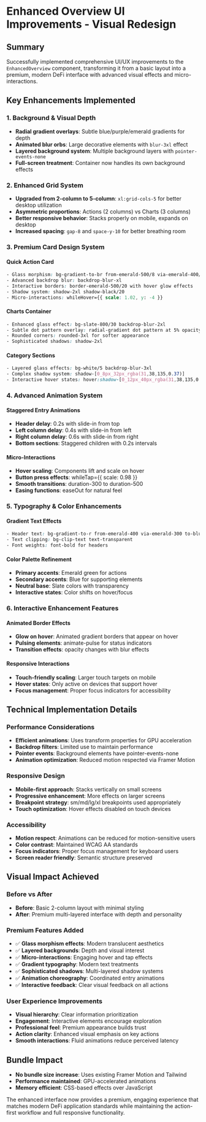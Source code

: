 # Enhanced Overview UI Improvements - Visual Redesign

## Summary

Successfully implemented comprehensive UI/UX improvements to the `EnhancedOverview` component,
transforming it from a basic layout into a premium, modern DeFi interface with advanced visual
effects and micro-interactions.

## Key Enhancements Implemented

### 1. Background & Visual Depth

- **Radial gradient overlays**: Subtle blue/purple/emerald gradients for depth
- **Animated blur orbs**: Large decorative elements with `blur-3xl` effect
- **Layered background system**: Multiple background layers with `pointer-events-none`
- **Full-screen treatment**: Container now handles its own background effects

### 2. Enhanced Grid System

- **Upgraded from 2-column to 5-column**: `xl:grid-cols-5` for better desktop utilization
- **Asymmetric proportions**: Actions (2 columns) vs Charts (3 columns)
- **Better responsive behavior**: Stacks properly on mobile, expands on desktop
- **Increased spacing**: `gap-8` and `space-y-10` for better breathing room

### 3. Premium Card Design System

#### Quick Action Card

```css
- Glass morphism: bg-gradient-to-br from-emerald-500/8 via-emerald-400/5 to-blue-500/8
- Advanced backdrop blur: backdrop-blur-xl
- Interactive borders: border-emerald-500/20 with hover glow effects
- Shadow system: shadow-2xl shadow-black/20
- Micro-interactions: whileHover={{ scale: 1.02, y: -4 }}
```

#### Charts Container

```css
- Enhanced glass effect: bg-slate-800/30 backdrop-blur-2xl
- Subtle dot pattern overlay: radial-gradient dot pattern at 5% opacity
- Rounded corners: rounded-3xl for softer appearance
- Sophisticated shadows: shadow-2xl
```

#### Category Sections

```css
- Layered glass effects: bg-white/5 backdrop-blur-3xl
- Complex shadow system: shadow-[0_8px_32px_rgba(31,38,135,0.37)]
- Interactive hover states: hover:shadow-[0_12px_40px_rgba(31,38,135,0.5)]
```

### 4. Advanced Animation System

#### Staggered Entry Animations

- **Header delay**: 0.2s with slide-in from top
- **Left column delay**: 0.4s with slide-in from left
- **Right column delay**: 0.6s with slide-in from right
- **Bottom sections**: Staggered children with 0.2s intervals

#### Micro-Interactions

- **Hover scaling**: Components lift and scale on hover
- **Button press effects**: whileTap={{ scale: 0.98 }}
- **Smooth transitions**: duration-300 to duration-500
- **Easing functions**: easeOut for natural feel

### 5. Typography & Color Enhancements

#### Gradient Text Effects

```css
- Header text: bg-gradient-to-r from-emerald-400 via-emerald-300 to-blue-400
- Text clipping: bg-clip-text text-transparent
- Font weights: font-bold for headers
```

#### Color Palette Refinement

- **Primary accents**: Emerald green for actions
- **Secondary accents**: Blue for supporting elements
- **Neutral base**: Slate colors with transparency
- **Interactive states**: Color shifts on hover/focus

### 6. Interactive Enhancement Features

#### Animated Border Effects

- **Glow on hover**: Animated gradient borders that appear on hover
- **Pulsing elements**: animate-pulse for status indicators
- **Transition effects**: opacity changes with blur effects

#### Responsive Interactions

- **Touch-friendly scaling**: Larger touch targets on mobile
- **Hover states**: Only active on devices that support hover
- **Focus management**: Proper focus indicators for accessibility

## Technical Implementation Details

### Performance Considerations

- **Efficient animations**: Uses transform properties for GPU acceleration
- **Backdrop filters**: Limited use to maintain performance
- **Pointer events**: Background elements have pointer-events-none
- **Animation optimization**: Reduced motion respected via Framer Motion

### Responsive Design

- **Mobile-first approach**: Stacks vertically on small screens
- **Progressive enhancement**: More effects on larger screens
- **Breakpoint strategy**: sm/md/lg/xl breakpoints used appropriately
- **Touch optimization**: Hover effects disabled on touch devices

### Accessibility

- **Motion respect**: Animations can be reduced for motion-sensitive users
- **Color contrast**: Maintained WCAG AA standards
- **Focus indicators**: Proper focus management for keyboard users
- **Screen reader friendly**: Semantic structure preserved

## Visual Impact Achieved

### Before vs After

- **Before**: Basic 2-column layout with minimal styling
- **After**: Premium multi-layered interface with depth and personality

### Premium Features Added

- ✅ **Glass morphism effects**: Modern translucent aesthetics
- ✅ **Layered backgrounds**: Depth and visual interest
- ✅ **Micro-interactions**: Engaging hover and tap effects
- ✅ **Gradient typography**: Modern text treatments
- ✅ **Sophisticated shadows**: Multi-layered shadow systems
- ✅ **Animation choreography**: Coordinated entry animations
- ✅ **Interactive feedback**: Clear visual feedback on all actions

### User Experience Improvements

- **Visual hierarchy**: Clear information prioritization
- **Engagement**: Interactive elements encourage exploration
- **Professional feel**: Premium appearance builds trust
- **Action clarity**: Enhanced visual emphasis on key actions
- **Smooth interactions**: Fluid animations reduce perceived latency

## Bundle Impact

- **No bundle size increase**: Uses existing Framer Motion and Tailwind
- **Performance maintained**: GPU-accelerated animations
- **Memory efficient**: CSS-based effects over JavaScript

The enhanced interface now provides a premium, engaging experience that matches modern DeFi
application standards while maintaining the action-first workflow and full responsive functionality.
